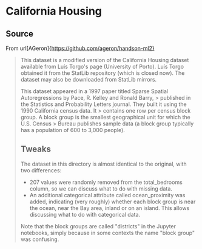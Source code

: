 # California Housing

## Source

From url[AGeron]{https://github.com/ageron/handson-ml2}

> This dataset is a modified version of the California Housing dataset available from Luís Torgo's page (University of Porto). Luís Torgo obtained it from the StatLib repository (which is closed now). The dataset may also be downloaded from StatLib mirrors.
>
> This dataset appeared in a 1997 paper titled Sparse Spatial Autoregressions by Pace, R. Kelley and Ronald Barry, > published in the Statistics and Probability Letters journal. They built it using the 1990 California census data. It > contains one row per census block group. A block group is the smallest geographical unit for which the U.S. Census > Bureau publishes sample data (a block group typically has a population of 600 to 3,000 people).
> 
> ## Tweaks
> 
> The dataset in this directory is almost identical to the original, with two differences:
>
> - 207 values were randomly removed from the total_bedrooms column, so we can discuss what to do with missing data.
> - An additional categorical attribute called ocean_proximity was added, indicating (very roughly) whether each block group is near the ocean, near the Bay area, inland or on an island. This allows discussing what to do with categorical data.
> 
> Note that the block groups are called "districts" in the Jupyter notebooks, simply because in some contexts the name "block group" was confusing.